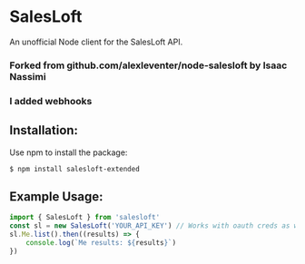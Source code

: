 # SalesLoft

An unofficial Node client for the SalesLoft API.

### Forked from github.com/alexleventer/node-salesloft by Isaac Nassimi

### I added webhooks

## Installation:

Use npm to install the package:

```shell
$ npm install salesloft-extended
```

## Example Usage:

```javascript
import { SalesLoft } from 'salesloft'
const sl = new SalesLoft('YOUR_API_KEY') // Works with oauth creds as well
sl.Me.list().then((results) => {
	console.log(`Me results: ${results}`)
})
```
